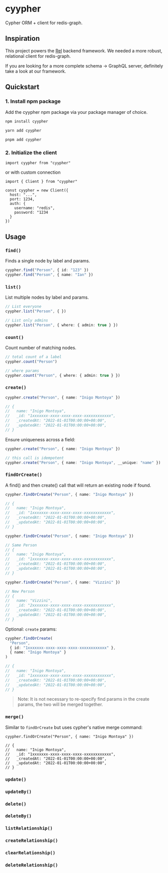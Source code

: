 # cyypher

Cypher ORM + client for redis-graph.

## Inspiration

This project powers the [Rel](https://github.com/rel-js/rel) backend framework. We needed a more robust, relational client for redis-graph.

If you are looking for a more complete schema -> GraphQL server, definitely take a look at our framework.

## Quickstart

### 1. Install npm package

Add the cyypher npm package via your package manager of choice.

```sh
npm install cyypher
```

```sh
yarn add cyypher
```

```sh
pnpm add cyypher
```

### 2. Initialize the client

```
import cyypher from "cyypher"
```

or with custom connection

```
import { Client } from "cyypher"

const cyypher = new Client({
  host: "...",
  port: 1234,
  auth: {
    username: "redis",
    password: "1234
  }
})
```

## Usage

### `find()`

Finds a single node by label and params.

```ts
cyypher.find("Person", { id: "123" })
cyypher.find("Person", { name: "Ian" })
```

### `list()`

List multiple nodes by label and params.

```ts
// List everyone
cyypher.list("Person", { })

// List only admins
cyypher.list("Person", { where: { admin: true } })
```

### `count()`

Count number of matching nodes.

```ts
// total count of a label
cyypher.count("Person")

// where params
cyypher.count("Person", { where: { admin: true } })
```

### `create()`

```ts
cyypher.create("Person", { name: "Inigo Montoya" })

// {
//   name: "Inigo Montoya",
//   _id: "1xxxxxxx-xxxx-xxxx-xxxx-xxxxxxxxxxxx",
//   _createdAt: "2022-01-01T00:00:00+00:00",
//   _updatedAt: "2022-01-01T00:00:00+00:00",
// }
```

Ensure uniqueness across a field:

```ts
cyypher.create("Person", { name: "Inigo Montoya" })

// this call is idempotent
cyypher.create("Person", { name: "Inigo Montoya", __unique: "name" })
```

### `findOrCreate()`

A find() and then create() call that will return an existing node if found.

```ts
cyypher.findOrCreate("Person", { name: "Inigo Montoya" })

// {
//   name: "Inigo Montoya",
//   _id: "1xxxxxxx-xxxx-xxxx-xxxx-xxxxxxxxxxxx",
//   _createdAt: "2022-01-01T00:00:00+00:00",
//   _updatedAt: "2022-01-01T00:00:00+00:00",
// }

cyypher.findOrCreate("Person", { name: "Inigo Montoya" })

// Same Person
// {
//   name: "Inigo Montoya",
//   _id: "1xxxxxxx-xxxx-xxxx-xxxx-xxxxxxxxxxxx",
//   _createdAt: "2022-01-01T00:00:00+00:00",
//   _updatedAt: "2022-01-01T00:00:00+00:00",
// }

cyypher.findOrCreate("Person", { name: "Vizzini" })

// New Person
// {
//   name: "Vizzini",
//   _id: "2xxxxxxx-xxxx-xxxx-xxxx-xxxxxxxxxxxx",
//   _createdAt: "2022-01-01T00:00:00+00:00",
//   _updatedAt: "2022-01-01T00:00:00+00:00",
// }
```

Optional: `create` params:

```ts
cyypher.findOrCreate(
  "Person", 
  { id: "1xxxxxxx-xxxx-xxxx-xxxx-xxxxxxxxxxxx" }, 
  { name: "Inigo Montoya" }
)

// {
//   name: "Inigo Montoya",
//   _id: "1xxxxxxx-xxxx-xxxx-xxxx-xxxxxxxxxxxx",
//   _createdAt: "2022-01-01T00:00:00+00:00",
//   _updatedAt: "2022-01-01T00:00:00+00:00",
// }
```

> Note: It is not necessary to re-specify find params in the create params, the two will be merged together.

### `merge()`

Similar to `findOrCreate` but uses cypher's native merge command:

```
cyypher.findOrCreate("Person", { name: "Inigo Montoya" })

// {
//   name: "Inigo Montoya",
//   _id: "1xxxxxxx-xxxx-xxxx-xxxx-xxxxxxxxxxxx",
//   _createdAt: "2022-01-01T00:00:00+00:00",
//   _updatedAt: "2022-01-01T00:00:00+00:00",
// }
```

### `update()`

### `updateBy()`

### `delete()`

### `deleteBy()`

### `listRelationship()`

### `createRelationship()`

### `clearRelationship()`

### `deleteRelationship()`
